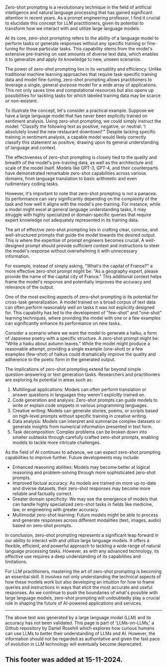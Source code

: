 Zero-shot prompting is a revolutionary technique in the field of artificial intelligence and natural language processing that has gained significant attention in recent years. As a prompt engineering professor, I find it crucial to elucidate this concept for LLM practitioners, given its potential to transform how we interact with and utilize large language models.

At its core, zero-shot prompting refers to the ability of a language model to perform tasks or generate responses without any specific training or fine-tuning for those particular tasks. This capability stems from the model's extensive pre-training on vast amounts of diverse text data, which enables it to generalize and apply its knowledge to new, unseen scenarios.

The power of zero-shot prompting lies in its versatility and efficiency. Unlike traditional machine learning approaches that require task-specific training data and model fine-tuning, zero-shot prompting allows practitioners to leverage a single, general-purpose model for a wide array of applications. This not only saves time and computational resources but also opens up possibilities for tackling tasks for which labeled training data may be scarce or non-existent.

To illustrate the concept, let's consider a practical example. Suppose we have a large language model that has never been explicitly trained on sentiment analysis. Using zero-shot prompting, we could simply instruct the model: "Classify the following text as positive, negative, or neutral: 'I absolutely loved the new restaurant downtown!'" Despite lacking specific training in sentiment analysis, a capable model would likely correctly classify this statement as positive, drawing upon its general understanding of language and context.

The effectiveness of zero-shot prompting is closely tied to the quality and breadth of the model's pre-training data, as well as the architecture and scale of the model itself. Models like GPT-3, GPT-4, and their counterparts have demonstrated remarkable zero-shot capabilities across various domains, from language translation to basic arithmetic and even rudimentary coding tasks.

However, it's important to note that zero-shot prompting is not a panacea. Its performance can vary significantly depending on the complexity of the task and how well it aligns with the model's pre-training. For instance, while a model might excel at general language understanding tasks, it may struggle with highly specialized or domain-specific queries that require expert knowledge not adequately represented in its training data.

The art of effective zero-shot prompting lies in crafting clear, concise, and well-structured prompts that guide the model towards the desired output. This is where the expertise of prompt engineers becomes crucial. A well-designed prompt should provide sufficient context and instructions to steer the model's response without overwhelming it with unnecessary information.

For example, instead of simply asking, "What's the capital of France?" a more effective zero-shot prompt might be: "As a geography expert, please provide the name of the capital city of France." This additional context helps frame the model's response and potentially improves the accuracy and relevance of the output.

One of the most exciting aspects of zero-shot prompting is its potential for cross-task generalization. A model trained on a broad corpus of text data can often perform reasonably well on tasks it was not explicitly designed for. This capability has led to the development of "few-shot" and "one-shot" learning techniques, where providing the model with one or a few examples can significantly enhance its performance on new tasks.

Consider a scenario where we want the model to generate a haiku, a form of Japanese poetry with a specific structure. A zero-shot prompt might be: "Write a haiku about autumn leaves." While the model might produce a reasonable attempt, providing a single example (one-shot) or a few examples (few-shot) of haikus could dramatically improve the quality and adherence to the poetic form in the generated output.

The implications of zero-shot prompting extend far beyond simple question-answering or text generation tasks. Researchers and practitioners are exploring its potential in areas such as:

1. Multilingual applications: Models can often perform translation or answer questions in languages they weren't explicitly trained on.
2. Code generation and analysis: Zero-shot prompts can guide models to write or explain code snippets in various programming languages.
3. Creative writing: Models can generate stories, poems, or scripts based on high-level prompts without specific training in creative writing.
4. Data analysis: Models can interpret and summarize complex datasets or generate insights from numerical information presented in text form.
5. Task decomposition: Complex problems can be broken down into smaller subtasks through carefully crafted zero-shot prompts, enabling models to tackle more intricate challenges.

As the field of AI continues to advance, we can expect zero-shot prompting capabilities to improve further. Future developments may include:

- Enhanced reasoning abilities: Models may become better at logical reasoning and problem-solving through more sophisticated zero-shot prompts.
- Improved factual accuracy: As models are trained on more up-to-date and diverse datasets, their zero-shot responses may become more reliable and factually correct.
- Greater domain specificity: We may see the emergence of models that can handle highly specialized zero-shot tasks in fields like medicine, law, or engineering with greater accuracy.
- Multimodal zero-shot learning: Future models might be able to process and generate responses across different modalities (text, images, audio) based on zero-shot prompts.

In conclusion, zero-shot prompting represents a significant leap forward in our ability to interact with and utilize large language models. It offers a flexible, efficient, and powerful approach to tackling a wide range of natural language processing tasks. However, as with any advanced technology, its effective use requires a deep understanding of its capabilities and limitations.

For LLM practitioners, mastering the art of zero-shot prompting is becoming an essential skill. It involves not only understanding the technical aspects of how these models work but also developing an intuition for how to frame queries and instructions in ways that elicit the most accurate and useful responses. As we continue to push the boundaries of what's possible with large language models, zero-shot prompting will undoubtedly play a crucial role in shaping the future of AI-powered applications and services.

---

The above text was generated by a large language model (LLM) and its accuracy has not been validated. This page is part of 'LLMs-on-LLMs,' a Github repository by Daniel Rosehill which explores how curious humans can use LLMs to better their understanding of LLMs and AI. However, the information should not be regarded as authoritative and given the fast pace of evolution in LLM technology will eventually become deprecated. 

This footer was added at 15-11-2024.
---